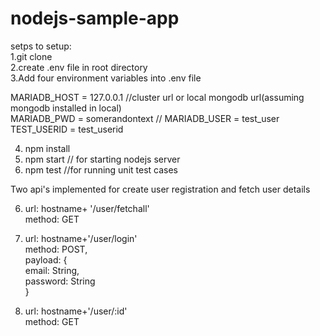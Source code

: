 # nodejs-sample-app

setps to setup:  
1.git clone  
2.create .env file in root directory  
3.Add four environment variables into .env file

  MARIADB_HOST = 127.0.0.1  //cluster url or local mongodb url(assuming mongodb installed in local)  
  MARIADB_PWD = somerandontext  //
  MARIADB_USER = test_user  
  TEST_USERID = test_userid 


4. npm install  
5. npm start  // for starting nodejs server
6. npm test  //for running unit test cases

Two api's implemented for create user registration and fetch user details

6. url: hostname+ '/user/fetchall'  
    method: GET
      
              
 7. url: hostname+'/user/login'  
    method: POST,  
    payload: {  
              email: String,  
              password: String  
             }  


 8. url: hostname+'/user/:id'  
    method: GET 
             

  
